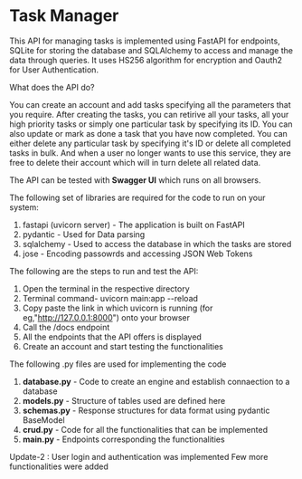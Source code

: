 # Task Manager 

This API for managing tasks is implemented using FastAPI for endpoints, SQLite for storing the database and SQLAlchemy to access and manage the data through queries. It uses HS256 algorithm for encryption and Oauth2 for User Authentication.

What does the API do?

You can create an account and add tasks specifying all the parameters that you require. After creating the tasks, you can retirive all your tasks, all your high priority tasks or simply one particular task by specifying its ID. You can also update or mark as done a task that you have now completed. You can either delete any particular task by specifying it's ID or delete all completed tasks in bulk. And when a user no longer wants to use this service, they are free to delete their account which will in turn delete all related data.

The API can be tested with **Swagger UI** which runs on all browsers. 

The following set of libraries are required for the code to run on your system:
1. fastapi (uvicorn server)  - The application is built on FastAPI
2. pydantic  -  Used for Data parsing 
3. sqlalchemy  -  Used to access the database in which the tasks are stored
4. jose - Encoding passowrds and accessing JSON Web Tokens

The following are the steps to run and test the API:
1. Open the terminal in the respective directory
2. Terminal command- uvicorn main:app --reload
3. Copy paste the link in which uvicorn is running (for eg,"http://127.0.0.1:8000") onto your browser
4. Call the /docs endpoint
5. All the endpoints that the API offers is displayed
6. Create an account and start testing the functionalities

The following .py files are used for implementing the code
1. **database.py** -  Code to create an engine and establish connaection to a database
2. **models.py** -  Structure of tables used are defined here
3. **schemas.py** - Response structures for data format using pydantic BaseModel 
4. **crud.py** - Code for all the functionalities that can be implemented
5. **main.py** - Endpoints corresponding the functionalities

Update-2 :
User login and authentication was implemented
Few more functionalities were added
 
